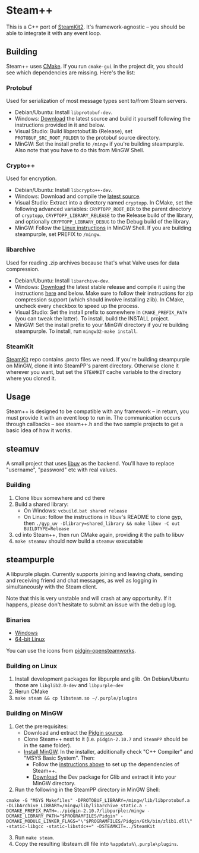 Steam++
=======

This is a C++ port of [SteamKit2](https://github.com/SteamRE/SteamKit). It's framework-agnostic – you should be able to integrate it with any event loop.

## Building

Steam++ uses [CMake](http://www.cmake.org/). If you run `cmake-gui` in the project dir, you should see which dependencies are missing. Here's the list:

### Protobuf

Used for serialization of most message types sent to/from Steam servers.  

* Debian/Ubuntu: Install `libprotobuf-dev`.
* Windows: [Download](http://code.google.com/p/protobuf/downloads) the latest source and build it yourself following the instructions provided in it and below.
* Visual Studio: Build libprotobuf.lib (Release), set `PROTOBUF_SRC_ROOT_FOLDER` to the protobuf source directory.
* MinGW: Set the install prefix to `/mingw` if you're building steampurple. Also note that you have to do this from MinGW Shell.

### Crypto++

Used for encryption.

* Debian/Ubuntu: Install `libcrypto++-dev`.
* Windows: Download and compile the [latest source](http://www.cryptopp.com/#download).
* Visual Studio: Extract into a directory named `cryptopp`. In CMake, set the following advanced variables: `CRYPTOPP_ROOT_DIR` to the parent directory of `cryptopp`, `CRYPTOPP_LIBRARY_RELEASE` to the Release build of the library, and optionally `CRYPTOPP_LIBRARY_DEBUG` to the Debug build of the library.
* MinGW: Follow the [Linux instructions](http://www.cryptopp.com/wiki/Linux#Make_and_Install) in MinGW Shell. If you are building steampurple, set PREFIX to `/mingw`.

### libarchive

Used for reading .zip archives because that's what Valve uses for data compression.

* Debian/Ubuntu: Install `libarchive-dev`.
* Windows: [Download](http://www.libarchive.org/) the latest stable release and compile it using the instructions [here](https://github.com/libarchive/libarchive/wiki/BuildInstructions) and below. Make sure to follow their instructions for zip compression support (which should involve installing zlib). In CMake, uncheck every checkbox to speed up the process.
* Visual Studio: Set the install prefix to somewhere in `CMAKE_PREFIX_PATH` (you can tweak the latter). To install, build the INSTALL project.
* MinGW: Set the install prefix to your MinGW directory if you're building steampurple. To install, run `mingw32-make install`.

### SteamKit
[SteamKit](https://github.com/SteamRE/SteamKit) repo contains .proto files we need. If you're building steampurple on MinGW, clone it into SteamPP's parent directory. Otherwise clone it wherever you want, but set the `STEAMKIT` cache variable to the directory where you cloned it.

## Usage

Steam++ is designed to be compatible with any framework – in return, you must provide it with an event loop to run in. The communication occurs through callbacks – see steam++.h and the two sample projects to get a basic idea of how it works.

## steamuv

A small project that uses [libuv](https://github.com/joyent/libuv) as the backend. You'll have to replace "username", "password" etc with real values.

### Building
1. Clone libuv somewhere and cd there
2. Build a shared library:
    - On Windows: `vcbuild.bat shared release`
    - On Linux: follow the instructions in libuv's README to clone gyp, then `./gyp_uv -Dlibrary=shared_library && make libuv -C out BUILDTYPE=Release`
3. cd into Steam++, then run CMake again, providing it the path to libuv
4. `make steamuv` should now build a `steamuv` executable

## steampurple

A libpurple plugin. Currently supports joining and leaving chats, sending and receiving friend and chat messages, as well as logging in simultaneously with the Steam client.

Note that this is very unstable and will crash at any opportunity. If it happens, please don't hesitate to submit an issue with the debug log.

### Binaries

* [Windows](http://libsteam.sf4.ru/libsteam_windows.zip)
* [64-bit Linux](http://libsteam.sf4.ru/libsteam_linux64.zip)

You can use the icons from [pidgin-opensteamworks](http://code.google.com/p/pidgin-opensteamworks/downloads/list).

### Building on Linux

1. Install development packages for libpurple and glib. On Debian/Ubuntu those are `libglib2.0-dev` and `libpurple-dev`
2. Rerun CMake
3. `make steam && cp libsteam.so ~/.purple/plugins`

### Building on MinGW

1. Get the prerequisites:
    * Download and extract the [Pidgin source](http://prdownloads.sourceforge.net/pidgin/pidgin-2.10.7.tar.bz2).
    * Clone Steam++ next to it (i.e. `pidgin-2.10.7` and `SteamPP` should be in the same folder).
    * [Install MinGW](http://www.mingw.org/wiki/Getting_Started). In the installer, additionally check "C++ Compiler" and "MSYS Basic System". Then:
        * Follow the [instructions above](#building) to set up the dependencies of Steam++.
        * [Download](http://www.gtk.org/download/win32.php) the Dev package for Glib and extract it into your MinGW directory.
2. Run the following in the SteamPP directory in MinGW Shell:
  
  ```
  cmake -G "MSYS Makefiles" -DPROTOBUF_LIBRARY=/mingw/lib/libprotobuf.a -DLibArchive_LIBRARY=/mingw/lib/libarchive_static.a -DCMAKE_PREFIX_PATH=../pidgin-2.10.7/libpurple:/mingw -DCMAKE_LIBRARY_PATH="$PROGRAMFILES/Pidgin" -DCMAKE_MODULE_LINKER_FLAGS="\"$PROGRAMFILES/Pidgin/Gtk/bin/zlib1.dll\" -static-libgcc -static-libstdc++" -DSTEAMKIT=../SteamKit
  ```
3. Run `make steam`.
4. Copy the resulting libsteam.dll file into `%appdata%\.purple\plugins`.
